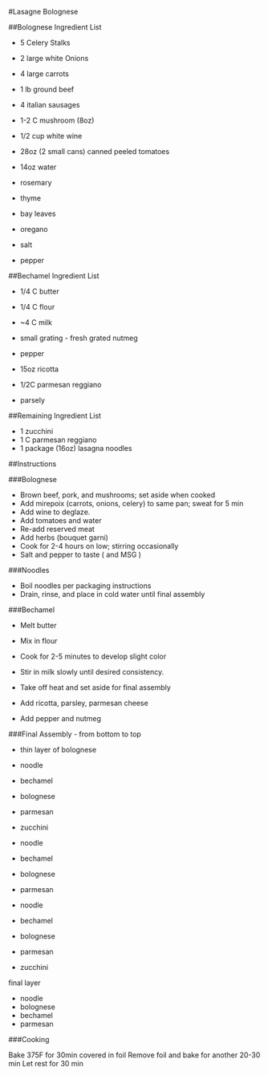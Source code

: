 #Lasagne Bolognese

##Bolognese Ingredient List
- 5 Celery Stalks
- 2 large white Onions
- 4 large carrots

- 1 lb ground beef
- 4 italian sausages
- 1-2 C mushroom (8oz)

- 1/2 cup white wine

- 28oz (2 small cans) canned peeled tomatoes
- 14oz water

- rosemary
- thyme
- bay leaves
- oregano
- salt
- pepper


##Bechamel Ingredient List

- 1/4 C butter
- 1/4 C flour
- ~4 C milk

- small grating - fresh grated nutmeg
- pepper

- 15oz ricotta
- 1/2C parmesan reggiano
- parsely


##Remaining Ingredient List
- 1 zucchini
- 1 C parmesan reggiano
- 1 package (16oz) lasagna noodles

##Instructions

###Bolognese
- Brown beef, pork, and mushrooms; set aside when cooked
- Add mirepoix (carrots, onions, celery) to same pan; sweat for 5 min
- Add wine to deglaze.
- Add tomatoes and water
- Re-add reserved meat
- Add herbs (bouquet garni)
- Cook for 2-4 hours on low; stirring occasionally
- Salt and pepper to taste ( and MSG )

###Noodles
- Boil noodles per packaging instructions
- Drain, rinse, and place in cold water until final assembly

###Bechamel
- Melt butter
- Mix in flour
- Cook for 2-5 minutes to develop slight color
- Stir in milk slowly until desired consistency.
- Take off heat and set aside for final assembly

- Add ricotta, parsley, parmesan cheese
- Add pepper and nutmeg


###Final Assembly - from bottom to top

- thin layer of bolognese

- noodle
- bechamel
- bolognese
- parmesan
- zucchini

- noodle
- bechamel
- bolognese
- parmesan

- noodle
- bechamel
- bolognese
- parmesan
- zucchini

final layer
- noodle
- bolognese
- bechamel
- parmesan

###Cooking

Bake 375F for 30min covered in foil
Remove foil and bake for another 20-30 min
Let rest for 30 min
